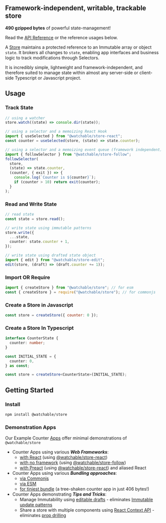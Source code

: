 ## Framework-independent, writable, trackable store

**490 gzipped bytes** of powerful state-management!

Read the [API Reference](https://cefn.com/watchable/api/modules/_watchable_store.html) or the reference usages below.

A [Store](https://cefn.com/watchable/api/interfaces/_watchable_store.Store.html) maintains a protected reference to an Immutable array or object `state`. It brokers all changes to `state`, enabling app interfaces and business logic to track modifications through Selectors.

It is incredibly simple, lightweight and framework-independent, and therefore suited to manage state within almost any server-side or client-side Typescript or Javascript project.

## Usage

### Track State

```typescript
// using a watcher
store.watch((state) => console.dir(state));

// using a selector and a memoizing React Hook
import { useSelected } from "@watchable/store-react";
const counter = useSelected(store, (state) => state.counter);

// using a selector and a memoizing event queue (framework independent)
import { followSelector } from "@watchable/store-follow";
followSelector(
  store,
  (state) => state.counter,
  (counter, { exit }) => {
    console.log(`Counter is ${counter}`);
    if (counter > 10) return exit(counter);
  }
);
```

### Read and Write State

```typescript
// read state
const state = store.read();

// write state using immutable patterns
store.write({
  ...state,
  counter: state.counter + 1,
});

// write state using drafted state object
import { edit } from "@watchable/store-edit";
edit(store, (draft) => (draft.counter += 1));
```

### Import OR Require

```javascript
import { createStore } from "@watchable/store"; // for esm
const { createStore } = require("@watchable/store"); // for commonjs
```

### Create a Store in Javascript

```javascript
const store = createStore({ counter: 0 });
```

### Create a Store In Typescript

```typescript
interface CounterState {
  counter: number;
}

const INITIAL_STATE = {
  counter: 0,
} as const;

const store = createStore<CounterState>(INITIAL_STATE);
```

## Getting Started

### Install

```zsh
npm install @watchable/store
```

### Demonstration Apps

Our Example Counter [Apps](https://github.com/cefn/watchable/tree/main/apps#readme) offer minimal demonstrations of `@watchable/store`

- Counter Apps using various **_Web Frameworks_**:
  - [with React](https://github.com/cefn/watchable/tree/main/apps/counter-react-ts) (using [@watchable/store-react](https://github.com/cefn/watchable/tree/main/packages/store-react#readme))
  - [with no framework](https://github.com/cefn/watchable/tree/main/apps/counter-dom-ts#readme) (using [@watchable/store-follow](https://github.com/cefn/watchable/tree/main/packages/store-follow#readme))
  - [with Preact](https://github.com/cefn/watchable/tree/main/apps/counter-preact-ts#readme) (using [@watchable/store-react](https://github.com/cefn/watchable/tree/main/packages/store-react#readme)) and aliased React
- Counter Apps using various **_Bundling approaches_**:
  - [via Commonjs](https://github.com/cefn/watchable/tree/main/apps/counter-dom-commonjs#readme)
  - [via ESM](https://github.com/cefn/watchable/tree/main/apps/counter-dom-esm#readme)
  - [for tiniest bundle](https://github.com/cefn/watchable/tree/main/apps/counter-dom-tiny#readme) (a tree-shaken counter app in just 406 bytes!)
- Counter Apps demonstrating **_Tips and Tricks_**:
  - Manage Immutability using [editable drafts](https://github.com/cefn/watchable/tree/main/apps/counter-react-ts-edit#readme) - eliminates [Immutable update patterns](https://redux.js.org/usage/structuring-reducers/immutable-update-patterns)
  - Share a store with multiple components using [React Context API](https://github.com/cefn/watchable/tree/main/apps/counter-react-ts-edit-context#readme) - eliminates [prop drilling](https://kentcdodds.com/blog/prop-drilling)
